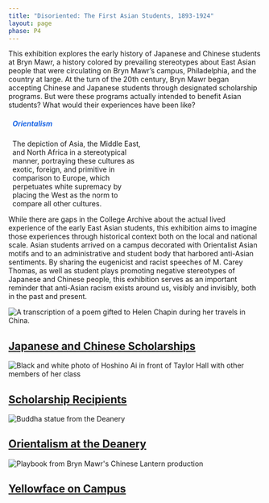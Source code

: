 ```yaml
---
title: "Disoriented: The First Asian Students, 1893-1924"
layout: page
phase: P4
---
```

<!--
<div id="carouselInstallationPhotos" class="carousel slide">
  <div class="carousel-indicators">
    <button type="button" data-bs-target="#carouselInstallationPhotos" data-bs-slide-to="0" class="active" aria-current="true" aria-label="Slide 1"></button>
    <button type="button" data-bs-target="#carouselInstallationPhotos" data-bs-slide-to="1" aria-label="Slide 2"></button>
    <button type="button" data-bs-target="#carouselInstallationPhotos" data-bs-slide-to="2" aria-label="Slide 3"></button>
  </div>
  <div class="carousel-inner">
    <div class="carousel-item active">
      <img src="{{ "assets/images/installation/Who-Built-Bryn-Mawr_0003.jpg" | relative_url }}" class="d-block w-100" alt="A photograph of the Disoriented installation in Special Collections">
    </div>
    <div class="carousel-item">
      <img src="{{ "assets/images/installation/Who-Built-Bryn-Mawr_0002.jpg" | relative_url }}" class="d-block w-100" alt="A photograph of the Disoriented installation in Special Collections">
    </div>
    <div class="carousel-item">
      <img src="{{ "assets/images/installation/Who-Built-Bryn-Mawr_0001.jpg" | relative_url }}" class="d-block w-100" alt="A photograph of the Disoriented installation in Special Collections">
    </div>
  </div>
  <button class="carousel-control-prev" type="button" data-bs-target="#carouselInstallationPhotos" data-bs-slide="prev">
    <span class="carousel-control-prev-icon" aria-hidden="true"></span>
    <span class="visually-hidden">Previous</span>
  </button>
  <button class="carousel-control-next" type="button" data-bs-target="#carouselInstallationPhotos" data-bs-slide="next">
    <span class="carousel-control-next-icon" aria-hidden="true"></span>
    <span class="visually-hidden">Next</span>
  </button>
</div>
-->

This exhibition explores the early history of Japanese and Chinese students at Bryn Mawr, a history colored by prevailing stereotypes about East Asian people that were circulating on Bryn Mawr’s campus, Philadelphia, and the country at large. At the turn of the 20th century, Bryn Mawr began accepting Chinese and Japanese students through designated scholarship programs. But were these programs actually intended to benefit Asian students? What would their experiences have been like?​

<div class="card bg-white text-dark float-end" style="width: 16rem; margin: .5rem 0 .5rem .5rem;">
    <div class="card-body">
        <h5 class="card-title fw-bolder" style="color: #1D67E5;">Orientalism</h5>
        <p class="card-text fs-6">The depiction of Asia, the Middle East, and North Africa in a stereotypical manner, portraying these cultures as exotic, foreign, and primitive in comparison to Europe, which perpetuates white supremacy by placing the West as the norm to compare all other cultures.</p>
    </div>
</div>

While there are gaps in the College Archive about the actual lived experience of the early East Asian students, this exhibition aims to imagine those experiences through historical context both on the local and national scale. Asian students arrived on a campus decorated with Orientalist Asian motifs and to an administrative and student body that harbored anti-Asian sentiments. By sharing the eugenicist and racist speeches of M. Carey Thomas, as well as student plays promoting negative stereotypes of Japanese and Chinese people, this exhibition serves as an important reminder that anti-Asian racism exists around us, visibly and invisibly, both in the past and present.​

<div class="card wide-card text-bg-dark">
    <img src="{{ "/assets/images/media_045.jpg" | relative_url }}" class="card-img" alt="A transcription of a poem gifted to Helen Chapin during her travels in China.">
    <a href="{{ '/current/disoriented/japanese-chinese-scholarships/' | relative_url}}">
        <div class="card-img-overlay">
            <h2 class="card-title">Japanese and Chinese Scholarships</h2>
        </div>
    </a>
</div>
<div class="card wide-card text-bg-dark">
    <img src="{{ "/assets/images/media_038.png" | relative_url }}" class="card-img" alt="Black and white photo of Hoshino Ai in front of Taylor Hall with other members of her class">
    <a href="{{ '/current/disoriented/scholarship-recipients/' | relative_url}}">
        <div class="card-img-overlay">
            <h2 class="card-title">Scholarship Recipients</h2>
        </div>
    </a>
</div>
<div class="card wide-card text-bg-dark">
    <img src="{{ "/assets/images/media_048.jpg" | relative_url }}" class="card-img" alt="Buddha statue from the Deanery">
    <a href="{{ '/current/disoriented/orientalism-at-deanery/' | relative_url}}">
        <div class="card-img-overlay">
            <h2 class="card-title">Orientalism at the Deanery</h2>
        </div>
    </a>
</div>
<div class="card wide-card text-bg-dark">
    <img src="{{ "/assets/images/media_053.jpg" | relative_url }}" class="card-img" alt="Playbook from Bryn Mawr's Chinese Lantern production">
    <a href="{{ '/current/disoriented/yellowface-on-campus/' | relative_url}}">
        <div class="card-img-overlay">
            <h2 class="card-title">Yellowface on Campus</h2>
        </div>
    </a>
</div>
